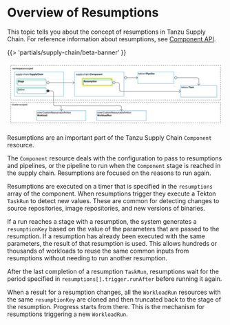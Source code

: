 # Overview of Resumptions

This topic tells you about the concept of resumptions in Tanzu Supply Chain.
For reference information about resumptions, see [Component API](../../reference/api/component.hbs.md).

{{> 'partials/supply-chain/beta-banner' }}


![Diagram of the relationships between Tanzu Supply Chain resources. Some resources are namespace-scoped. Others are cluster-scoped.](./images/core-concepts-resumptions.png)

Resumptions are an important part of the Tanzu Supply Chain `Component` resource.

The `Component` resource deals with the configuration to pass to resumptions and pipelines, or the
pipeline to run when the `Component` stage is reached in the supply chain. Resumptions are focused
on the reasons to run again.

Resumptions are executed on a timer that is specified in the `resumptions` array of the component.
When resumptions trigger they execute a Tekton `TaskRun` to detect new values. These are common for
detecting changes to source repositories, image repositories, and new versions of binaries.

If a run reaches a stage with a resumption, the system generates a `resumptionKey` based on the
value of the parameters that are passed to the resumption. If a resumption has already been executed
with the same parameters, the result of that resumption is used. This allows hundreds or thousands
of workloads to reuse the same common inputs from resumptions without needing to run another
resumption.

After the last completion of a resumption `TaskRun`, resumptions wait for the period specified in
`resumptions[].trigger.runAfter` before running it again.

When a result for a resumption changes, all the `WorkloadRun` resources with the same
`resumptionKey` are cloned and then truncated back to the stage of the resumption. Progress starts
from there. This is the mechanism for resumptions triggering a new `WorkloadRun`.

<!--
[SupplyChain]: ./supply-chains.hbs.md
[SupplyChains]: ./supply-chains.hbs.md
[Component]: ./components.hbs.md
[Components]: ./components.hbs.md
[Workload]: ./workloads.hbs.md
[Workloads]: ./workloads.hbs.md
[WorkloadRuns]: ./workload-runs.hbs.md
[WorkloadRun]: ./workload-runs.hbs.md
[Resumptions]: ./resumptions.hbs.md
[Resumption]: ./resumptions.hbs.md
-->
